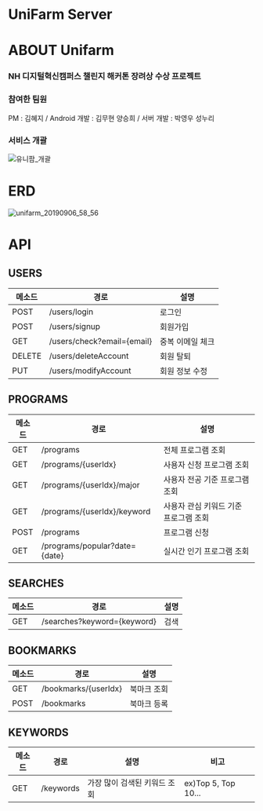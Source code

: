 # UniFarm Server

# ABOUT Unifarm

### NH 디지털혁신캠퍼스 챌린지 해커톤 장려상 수상 프로젝트

### 참여한 팀원
PM : 김혜지 / Android 개발 : 김무현 양승희 / 서버 개발 : 박영우 성누리

### 서비스 개괄
![유니팜_개괄](https://user-images.githubusercontent.com/23696493/65023932-d5510f00-d96e-11e9-8e9f-4f4acdd414cd.jpg)

# ERD
![unifarm_20190906_58_56](https://user-images.githubusercontent.com/23696493/64415351-1116e980-d0d0-11e9-9f39-dca52f02f7e0.png)

# API

## USERS

| 메소드 | 경로                       | 설명             |
| ------ | -------------------------- | ---------------- |
| POST   | /users/login               | 로그인           |
| POST   | /users/signup              | 회원가입         |
| GET    | /users/check?email={email} | 중복 이메일 체크 |
| DELETE | /users/deleteAccount       | 회원 탈퇴        |
| PUT    | /users/modifyAccount       | 회원 정보 수정   |

## PROGRAMS

| 메소드 | 경로                          | 설명                                  |
| ------ | ----------------------------- | ------------------------------------- |
| GET    | /programs                     | 전체 프로그램 조회                    |
| GET    | /programs/{userIdx}           | 사용자 신청 프로그램 조회             |
| GET    | /programs/{userIdx}/major     | 사용자 전공 기준 프로그램 조회        |
| GET    | /programs/{userIdx}/keyword   | 사용자 관심 키워드 기준 프로그램 조회 |
| POST   | /programs                     | 프로그램 신청                         |
| GET    | /programs/popular?date={date} | 실시간 인기 프로그램 조회             |

## SEARCHES

| 메소드 | 경로                        | 설명 |
| :----- | --------------------------- | ---- |
| GET   | /searches?keyword={keyword} | 검색 |

## BOOKMARKS

| 메소드 | 경로                 | 설명        |
| ------ | -------------------- | ----------- |
| GET    | /bookmarks/{userIdx} | 북마크 조회 |
| POST   | /bookmarks           | 북마크 등록 |

## KEYWORDS

| 메소드 | 경로      | 설명                         | 비고                |
| ------ | --------- | ---------------------------- | ------------------- |
| GET    | /keywords | 가장 많이 검색된 키워드 조회 | ex)Top 5, Top 10... |
